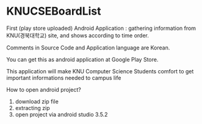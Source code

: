 # KNUCSEBoardList
First (play store uploaded) Android Application : gathering information from KNU(경북대학교) site, and shows according to time order.

Comments in Source Code and Application language are Korean.

You can get this as android application at Google Play Store.

This application will make KNU Computer Science Students comfort to get important informations needed to campus life

How to open android project?
1. download zip file
2. extracting zip
3. open project via android studio 3.5.2
